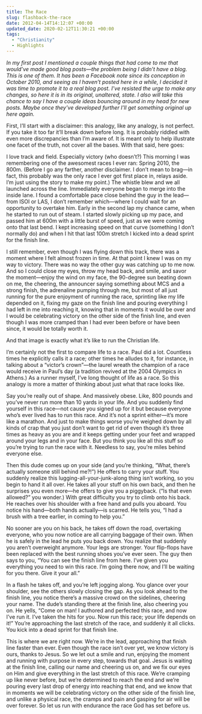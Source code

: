 ```yaml
---
title: The Race
slug: flashback-the-race
date: 2012-04-14T14:12:07 +00:00
updated_date: 2020-02-12T11:30:21 +00:00
tags: 
  - "Christianity"
  - Highlights
---
```


*In my first post I mentioned a couple things that had come to me that would’ve made good blog posts—the problem being I didn’t have a blog. This is one of them. It has been a Facebook note since its conception in October 2010, and seeing as I haven’t posted here in a while, I decided it was time to promote it to a real blog post. I’ve resisted the urge to make any changes, so here it is in its original, unaltered, state. I also will take this chance to say I have a couple ideas bouncing around in my head for new posts. Maybe once they’ve developed further I’ll get something original up here again.*

First, I’ll start with a disclaimer: this analogy, like any analogy, is not perfect. If you take it too far it’ll break down before long. It is probably riddled with even more discrepancies than I’m aware of. It is meant only to help illustrate one facet of the truth, not cover all the bases. With that said, here goes:

I love track and field. Especially victory (who doesn’t?) This morning I was remembering one of the awesomest races I ever ran: Spring 2010, the 800m. (Before I go any farther, another disclaimer. I don’t mean to brag—in fact, this probably was the only race I ever got first place in, relays aside. I’m just using the story to make my point.) The whistle blew and we all launched across the line. Immediately everyone began to merge into the inside lane. I found a comfortable pace close behind the guy in the lead—from ISOI or LAS, I don’t remember which—where I could wait for an opportunity to overtake him. Early in the second lap my chance came, when he started to run out of steam. I started slowly picking up my pace, and passed him at 600m with a little burst of speed, just as we were coming onto that last bend. I kept increasing speed on that curve (something I don’t normally do) and when I hit that last 100m stretch I kicked into a dead sprint for the finish line.

I still remember, even though I was flying down this track, there was a moment where I felt almost frozen in time. At that point I knew I was on my way to victory. There was no way the other guy was catching up to me now. And so I could close my eyes, throw my head back, and smile, and savor the moment—enjoy the wind on my face, the 90-degree sun beating down on me, the cheering, the announcer saying something about MCS and a strong finish, the adrenaline pumping through me, but most of all just running for the pure enjoyment of running the race, sprinting like my life depended on it, fixing my gaze on the finish line and pouring everything I had left in me into reaching it, knowing that in moments it would be over and I would be celebrating victory on the other side of the finish line, and even though I was more cramped than I had ever been before or have been since, it would be totally worth it.

And that image is exactly what it’s like to run the Christian life.

I’m certainly not the first to compare life to a race. Paul did a lot. Countless times he explicitly calls it a race; other times he alludes to it, for instance, in talking about a “victor’s crown”—the laurel wreath the champion of a race would receive in Paul’s day (a tradition revived at the 2004 Olympics in Athens.) As a runner myself, I’ve long thought of life as a race. So this analogy is more a matter of thinking about just what that race looks like.

Say you’re really out of shape. And massively obese. Like, 800 pounds and you’ve never run more than 10 yards in your life. And you suddenly find yourself in this race—not cause you signed up for it but because everyone who’s ever lived has to run this race. And it’s not a sprint either—it’s more like a marathon. And just to make things worse you’re weighed down by all kinds of crap that you just don’t want to get rid of even though it’s three times as heavy as you are and it keeps getting under your feet and wrapped around your legs and in your face. But you think you like all this stuff so you’re trying to run the race with it. Needless to say, you’re miles behind everyone else.

Then this dude comes up on your side (and you’re thinking, “What, there’s actually someone still behind me?!”) He offers to carry your stuff. You suddenly realize this lugging-all-your-junk-along thing isn’t working, so you begin to hand it all over. He takes all your stuff on his own back, and then he surprises you even more—he offers to give you a piggyback. (“Is that even allowed?” you wonder.) With great difficulty you try to climb onto his back. He reaches over his shoulder with a free hand and pulls you aboard. You notice his hand—both hands actually—is scarred. He tells you, “I had a brush with a tree earlier, in coming to help you.”

No sooner are you on his back, he takes off down the road, overtaking everyone, who you now notice are all carrying baggage of their own. When he is safely in the lead he puts you back down. You realize that suddenly you aren’t overweight anymore. Your legs are stronger. Your flip-flops have been replaced with the best running shoes you’ve ever seen. The guy then says to you, “You can see the finish line from here. I’ve given you everything you need to win this race. I’m going there now, and I’ll be waiting for you there. Give it your all.”

In a flash he takes off, and you’re left jogging along. You glance over your shoulder, see the others slowly closing the gap. As you look ahead to the finish line, you notice there’s a massive crowd on the sidelines, cheering your name. The dude’s standing there at the finish line, also cheering you on. He yells, “Come on man! I authored and perfected this race, and now I’ve run it. I’ve taken the hits for you. Now run this race; your life depends on it!” You’re approaching the last stretch of the race, and suddenly it all clicks. You kick into a dead sprint for that finish line.

This is where we are right now. We’re in the lead, approaching that finish line faster than ever. Even though the race isn’t over yet, we know victory is ours, thanks to Jesus. So we let out a smile and run, enjoying the moment and running with purpose in every step, towards that goal. Jesus is waiting at the finish line, calling our name and cheering us on, and we fix our eyes on Him and give everything in the last stretch of this race. We’re cramping up like never before, but we’re determined to reach the end and we’re pouring every last drop of energy into reaching that end, and we know that in moments we will be celebrating victory on the other side of the finish line, and unlike a physical race, the cramps and pain and gasping for air will be over forever. So let us run with endurance the race God has set before us.

